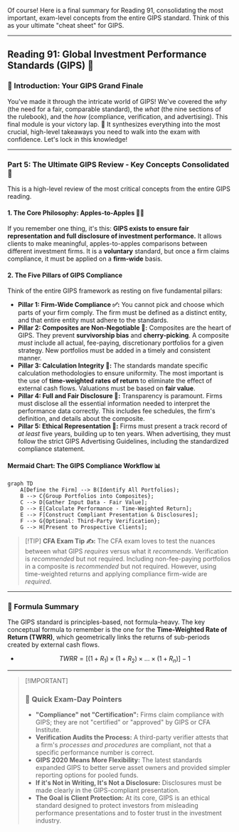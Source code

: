 Of course\! Here is a final summary for Reading 91, consolidating the most important, exam-level concepts from the entire GIPS standard. Think of this as your ultimate "cheat sheet" for GIPS.

-----

## Reading 91: Global Investment Performance Standards (GIPS) 🚀

### **🎯 Introduction: Your GIPS Grand Finale**

You've made it through the intricate world of GIPS\! We've covered the *why* (the need for a fair, comparable standard), the *what* (the nine sections of the rulebook), and the *how* (compliance, verification, and advertising). This final module is your victory lap. 🏁 It synthesizes everything into the most crucial, high-level takeaways you need to walk into the exam with confidence. Let's lock in this knowledge\!

-----

### **Part 5: The Ultimate GIPS Review - Key Concepts Consolidated 🧠**

This is a high-level review of the most critical concepts from the entire GIPS reading.

#### **1. The Core Philosophy: Apples-to-Apples 🍎🍏**

If you remember one thing, it's this: **GIPS exists to ensure fair representation and full disclosure of investment performance.** It allows clients to make meaningful, apples-to-apples comparisons between different investment firms. It is a **voluntary** standard, but once a firm claims compliance, it must be applied on a **firm-wide** basis.

#### **2. The Five Pillars of GIPS Compliance**

Think of the entire GIPS framework as resting on five fundamental pillars:

  * **Pillar 1: Firm-Wide Compliance ✅:** You cannot pick and choose which parts of your firm comply. The firm must be defined as a distinct entity, and that entire entity must adhere to the standards.
  * **Pillar 2: Composites are Non-Negotiable 🧺:** Composites are the heart of GIPS. They prevent **survivorship bias** and **cherry-picking**. A composite *must* include all actual, fee-paying, discretionary portfolios for a given strategy. New portfolios must be added in a timely and consistent manner.
  * **Pillar 3: Calculation Integrity 🧮:** The standards mandate specific calculation methodologies to ensure uniformity. The most important is the use of **time-weighted rates of return** to eliminate the effect of external cash flows. Valuations must be based on **fair value**.
  * **Pillar 4: Full and Fair Disclosure 📄:** Transparency is paramount. Firms must disclose all the essential information needed to interpret the performance data correctly. This includes fee schedules, the firm's definition, and details about the composite.
  * **Pillar 5: Ethical Representation 📢:** Firms must present a track record of *at least* five years, building up to ten years. When advertising, they must follow the strict GIPS Advertising Guidelines, including the standardized compliance statement.

#### **Mermaid Chart: The GIPS Compliance Workflow 📊**

```mermaid
graph TD
    A[Define the Firm] --> B(Identify All Portfolios);
    B --> C{Group Portfolios into Composites};
    C --> D[Gather Input Data - Fair Value];
    D --> E[Calculate Performance - Time-Weighted Return];
    E --> F[Construct Compliant Presentation & Disclosures];
    F --> G{Optional: Third-Party Verification};
    G --> H[Present to Prospective Clients];
```

> [\!TIP]
> **CFA Exam Tip ✍️:** The CFA exam loves to test the nuances between what GIPS *requires* versus what it *recommends*. Verification is *recommended* but not required. Including non-fee-paying portfolios in a composite is *recommended* but not required. However, using time-weighted returns and applying compliance firm-wide are *required*.

-----

### **🧪 Formula Summary**

The GIPS standard is principles-based, not formula-heavy. The key conceptual formula to remember is the one for the **Time-Weighted Rate of Return (TWRR)**, which geometrically links the returns of sub-periods created by external cash flows.

  * $$TWRR = [(1+R_1) \times (1+R_2) \times ... \times (1+R_n)] - 1$$

-----

> [\!IMPORTANT]
>
> ### 🎯 Quick Exam-Day Pointers
>
>   * **"Compliance" not "Certification":** Firms claim compliance with GIPS; they are not "certified" or "approved" by GIPS or CFA Institute.
>   * **Verification Audits the Process:** A third-party verifier attests that a firm's *processes and procedures* are compliant, not that a specific performance number is correct.
>   * **GIPS 2020 Means More Flexibility:** The latest standards expanded GIPS to better serve asset owners and provided simpler reporting options for pooled funds.
>   * **If it's Not in Writing, It's Not a Disclosure:** Disclosures must be made clearly in the GIPS-compliant presentation.
>   * **The Goal is Client Protection:** At its core, GIPS is an ethical standard designed to protect investors from misleading performance presentations and to foster trust in the investment industry.